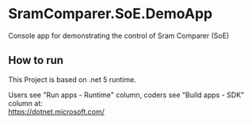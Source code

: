# SramComparer.SoE.DemoApp
Console app for demonstrating the control of Sram Comparer (SoE)

## How to run
This Project is based on .net 5 runtime.

Users see "Run apps - Runtime" column, coders see "Build apps - SDK" column at:  
https://dotnet.microsoft.com/
